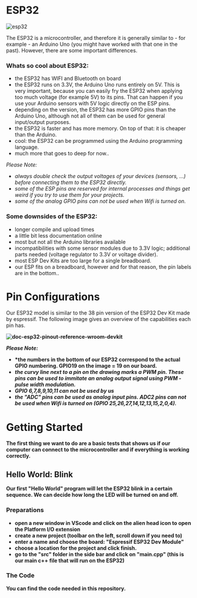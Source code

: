 # ESP32

![esp32](https://github.com/user-attachments/assets/f43872e1-5f64-4dd2-a360-c91a35e8ee3e)

The ESP32 is a microcontroller, and therefore it is generally similar to - for example - an Arduino Uno (you might have worked with that one in the past). However, there are some important differences.

### Whats so cool about ESP32:

- the ESP32 has WIFI and Bluetooth on board
- the ESP32 runs on 3.3V, the Arduino Uno runs entirely on 5V. This is very important, because you can easily fry the ESP32 when applying too much voltage (for example 5V) to its pins. That can happen if you use your Arduino sensors with 5V logic directly on the ESP pins.
- depending on the version, the ESP32 has more GPIO pins than the Arduino Uno, although not all of them can be used for general input/output purposes.
- the ESP32 is faster and has more memory. On top of that: it is cheaper than the Arduino.
- cool: the ESP32 can be programmed using the Arduino programming language.
- much more that goes to deep for now..

*Please Note:* 
- *always double check the output voltages of your devices (sensors, ...) before connecting them to the ESP32 directly.*
- *some of the ESP pins are reserved for internal processes and things get weird if you try to use them for your projects.*
- *some of the analog GPIO pins can not be used when Wifi is turned on.*

### Some downsides of the ESP32:
- longer compile and upload times
- a little bit less documentation online
- most but not all the Arduino libraries available
- incompatibilities with some sensor modules due to 3.3V logic; additional parts needed (voltage regulator to 3.3V or voltage divider).
- most ESP Dev Kits are too large for a single breadboard.
- our ESP fits on a breadboard, however and for that reason, the pin labels are in the bottom..

# Pin Configurations

Our ESP32 model is similar to the 38 pin version of the ESP32 Dev Kit made by espressif. The following image gives an overview of the capabilities each pin has.
<b>

![doc-esp32-pinout-reference-wroom-devkit](https://github.com/user-attachments/assets/1454dd5c-e0d4-4fc4-acd8-fd1eb1b5e7ae)

*Please Note:*
- *the numbers in the bottom of our ESP32 correspond to the actual GPIO numbering. GPIO19 on the image = 19 on our board.
- *the curvy line next to a pin on the drawing marks a PWM pin. These pins can be used to immitate an analog output signal using PWM - pulse width modulation.*
- *GPIO 6,7,8,9,10,11 can not be used by us*
- *the "ADC" pins can be used as analog input pins. ADC2 pins can not be used when Wifi is turned on (GPIO 25,26,27,14,12,13,15,2,0,4).*

# Getting Started

The first thing we want to do are a basic tests that shows us if our computer can connect to the microcontroller and if everything is working correctly. 

## Hello World: Blink

Our first "Hello World" program will let the ESP32 blink in a certain sequence. We can decide how long the LED will be turned on and off.

### Preparations
- open a new window in VScode and click on the alien head icon to open the Platform I/O extension
- create a new project (toolbar on the left, scroll down if you need to)
- enter a name and choose the board: "Espressif ESP32 Dev Module"
- choose a location for the project and click finish.
- go to the "src" folder in the side bar and click on "main.cpp" (this is our main c++ file that will run on the ESP32)

### The Code
You can find the code needed in this repository. 
